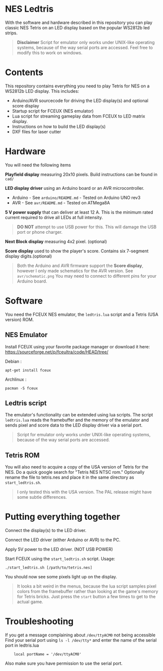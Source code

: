 ﻿# NES Ledtris
With the software and hardware described in this repository you can play classic NES Tetris on an LED display based on the popular WS2812b led strips.


>__Disclaimer__ Script for emulator only works under UNIX-like operating systems, because of the way serial ports are accessed. Feel free to modify this to work on windows.

# Contents
This repository contains everything you need to play Tetris for NES on a WS2812b
LED display. This includes:

- Arduino/AVR sourcecode for driving the LED display(s) and optional score display
- Startup script for FCEUX (NES emulator)
- Lua script for streaming gameplay data from FCEUX to LED matrix display.
- Instructions on how to build the LED display(s)
- DXF files for laser cutter

# Hardware
You will need the following items

__Playfield display__ measuring 20x10 pixels. Build instructions can be found in `cad/`

__LED display driver__ using an Arduino board or an AVR microcontroller.

- Arduino - See `arduino/README.md` - Tested on Arduino UNO rev3
- AVR - See `avr/README.md` - Tested on ATMega8A

__5 V power supply__ that can deliver at least 12 A. This is the minimum rated current required to drive all LEDs at full intensity.

> __DO NOT__ attempt to use USB power for this. This will damage the USB port or phone charger.

__Next Block display__ measuring 4x2 pixel. (optional)

__Score display__ used to show the player's score. Contains six 7-segment display digits.(optional)

> Both the Arduino and AVR firmware support the __Score display__, however I only made schematics for the AVR version. See `avr/schematic.png` You may need to connect to different pins for your Arduino board.

# Software
You need the FCEUX NES emulator, the `ledtris.lua` script and a Tetris (USA version) ROM.

## NES Emulator
Install FCEUX using your favorite package manager or download it here:
https://sourceforge.net/p/fceultra/code/HEAD/tree/

 Debian : 
 ```
 apt-get install fceux
 ```

 Archlinux : 
 ```
 pacman -S fceux
 ```

## Ledtris script
The emulator's functionality can be extended using lua scripts. The script `ledtris.lua` reads the framebuffer and the memory of the emulator and sends pixel and score data to the LED display driver via a serial port. 
> Script for emulator only works under UNIX-like operating systems, because of the way serial ports are accessed. 
## Tetris ROM
You will also need to acquire a copy of the USA version of Tetris for the NES.
Do a quick google search for "Tetris NES NTSC rom." 
Optionally rename the file to tetris.nes and place it in the same directory as `start_ledtris.sh`.

>I only tested this with the USA version. The PAL release might have some subtle differences.

# Putting everything together
Connect the display(s) to the LED driver.

Connect the LED driver (either Arduino or AVR) to the PC.

Apply 5V power to the LED driver. (NOT USB POWER)

Start FCEUX using the `start_ledtris.sh` script.
Usage:
```
./start_ledtris.sh [/path/to/tetris.nes]
```
You should now see some pixels light up on the display. 
> It looks a bit weird in the menus, because the lua script samples pixel colors 
> from the framebuffer rather than looking at the game's memory for Tetris bricks.
> Just press the `start` button a few times to get to the actual game.

# Troubleshooting
If you get a message complaining about `/dev/ttyACM0` not being accessible 
Find your serial port using `ls -l /dev/tty*` and enter the name of 
the serial port in ledtris.lua
```
	local portName = '/dev/ttyACM0'
```

Also make sure you have permission to use the serial port.